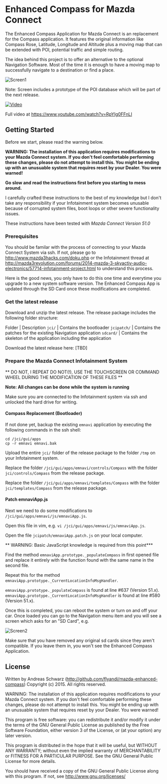 Enhanced Compass for Mazda Connect
=============

The Enhanced Compass Application for Mazda Connect is an replacement for the Compass application. It features the original information like Compass Rose, Latitude, Longitude and Altitude plus a moving map that can be extended with POI, potential traffic and simple routing.

The idea behind this project is to offer an alternative to the optional Navigation Software. Most of the time it is enough to have a moving map to successfully navigate to a destination or find a place.

![Screen1](https://github.com/flyandi/mazda-enhanced-compass/blob/master/docs/images/eca-1.jpg)

Note: Screen includes a prototype of the POI database which will be part of the next release.


[![Video](https://github.com/flyandi/mazda-enhanced-compass/blob/master/docs/images/video_eca_gif.gif)](https://www.youtube.com/watch?v=RpYIg0FFnLI)

Full video at 
https://www.youtube.com/watch?v=RpYIg0FFnLI


## Getting Started

Before we start, please read the warning below. 

**WARNING: The installation of this application requires modifications to your Mazda Connect system.
If you don't feel comfortable performing these changes, please do not attempt to install this. You might
be ending up with an unusuable system that requires reset by your Dealer. You were warned!**

**Go slow and read the instructions first before you starting to mess around.**

I carefully crafted these instructions to the best of my knowledge but I don't take any responsibility if your Infotainment system becomes unusable because of corrupted system files, boot loops or other severe functionality issues.

These instructions have been tested with *Mazda Connect Version 51.0*


### Prerequisites

You should be familar with the process of connecting to your Mazda Connect System via ssh. If not, please go to http://www.mazda3hacks.com/doku.php or the Infotainment thread at http://mazda3revolution.com/forums/2014-mazda-3-skyactiv-audio-electronics/57714-infotainment-project.html to understand this process.

Here is the good news, you only have to do this one time and everytime you upgrade to a new system software version. The Enhanced Compass App is updated through the SD Card once these modifications are completed.


### Get the latest release

Download and unzip the latest release. The release package includes the following folder structure:

Folder 			|		Description
```jci/```		|		Contains the bootloader 
```jcipatch/``` | 		Contains the patches for the existing Navigation application
```sdcard/```	|		Contains the skeleton of the application including the application

Download the latest release here: [TBD]


### Prepare the Mazda Connect Infotainment System

** DO NOT, I REPEAT DO NOT(!), USE THE TOUCHSCREEN OR COMMAND WHEEL DURING THE MODIFICATION OF THESE FILES **

**Note: All changes can be done while the system is running**


Make sure you are connected to the Infotainment system via ssh and unlocked the hard drive for writing.


#### Compass Replacement (Bootloader)

If not done yet, backup the existing ```emnavi``` application by executing the following commands in the ssh shell:

```shell
cd /jci/gui/apps
cp -r emnavi emnavi.bak
```

Upload the entire ```jci/``` folder of the release package to the folder ```/tmp``` on your Infotainment system.


Replace the folder ```/jci/gui/apps/emnavi/controls/Compass``` with the folder ```jci/controls/Compass``` from the release package.

Replace the folder ```/jci/gui/apps/emnavi/templates/Compass``` with the folder ```jci/templates/Compass``` from the release package.


#### Patch emnaviApp.js 

Next we need to do some modifications to ```/jci/gui/apps/emnavi/js/emnaviApp.js```.

Open this file in vim, e.g. ```vi /jci/gui/apps/emnavi/js/emnaviApp.js```.

Open the file ```jcipatch/emnaviApp.patch.js``` on your local computer.


** WARNING: Basic JavaScript knowledge is required from this point***

Find the method ```emnaviApp.prototype._populateCompass``` in first opened file and replace it entirely with the function found with the same name in the second file. 

Repeat this for the method ```emnaviApp.prototype._CurrentLocationInfoMsgHandler```.

```emnaviApp.prototype._populateCompass``` is found at line #637 (Version 51.x).
```emnaviApp.prototype._CurrentLocationInfoMsgHandler``` is found at line #580 (Version 51.x).


Once this is completed, you can reboot the system or turn on and off your car. Once loaded you can go to the Navigation menu item and you will see a screen which asks for an "SD Card", e.g.

![Screen2](https://github.com/flyandi/mazda-enhanced-compass/blob/master/docs/images/sdcard.jpg)

Make sure that you have removed any original sd cards since they aren't compatible. If you leave them in, you won't see the Enhanced Compass Application.


## License

Written by Andreas Schwarz (http://github.com/flyandi/mazda-enhanced-compass)
Copyright (c) 2015. All rights reserved.
 
WARNING: The installation of this application requires modifications to your Mazda Connect system.
If you don't feel comfortable performing these changes, please do not attempt to install this. You might
be ending up with an unusuable system that requires reset by your Dealer. You were warned!

This program is free software: you can redistribute it and/or modify it under the terms of the 
GNU General Public License as published by the Free Software Foundation, either version 3 of the
License, or (at your option) any later version.

This program is distributed in the hope that it will be useful, but WITHOUT ANY WARRANTY; without even 
the implied warranty of MERCHANTABILITY or FITNESS FOR A PARTICULAR PURPOSE. See the GNU General Public
License for more details.
 
You should have received a copy of the GNU General Public License along with this program. 
If not, see http://www.gnu.org/licenses/

